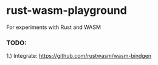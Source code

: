 # rust-wasm-playground

For experiments with Rust and WASM

### TODO: 

1.) Integrate: https://github.com/rustwasm/wasm-bindgen
